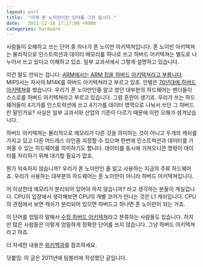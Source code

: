 ```yaml
---
layout: post
title:  "이제 폰 노이만이란 단어를 그만 씁시다."
date:   2011-12-18 17:17:00 +0900
categories: hardware
---
```


사람들이 오해하고 쓰는 단어 중 하나가 폰 노이만 아키텍쳐입니다. 폰 노이만 아키텍쳐는 물리적으로 인스트럭션과 데이터 메모리를 하나로 쓰고 하버드 아키텍쳐는 별도로 나누어서 쓰고 있다고 이해하고 있죠. 일부 교과서에서 그렇게 설명하고 있습니다.

이건 말도 안되는 겁니다. [ARM에서는 ARM 칩을 하버드 아키텍쳐라고 부릅니다](https://en.wikipedia.org/wiki/ARM9). MIPS사는 자사의 M14K를 하버드 아키텍쳐라고 부르고 있죠. 인텔은 [70년대에 하버드 아키텍쳐](https://en.wikipedia.org/wiki/Intel_MCS-48)를 썼습니다. 우리가 폰 노이만인줄 알고 썼던 대부분의 하드웨어는 벤더들이 스스로를 하버드 아키텍쳐라고 부르고 있습니다. 그럼 혼란이 생기죠. 우리가 쓰는 하드웨어들이 4기가를 인스트럭션에 쓰고 4기가를 데이터 영역으로 나눠서 쓰던 그 하버드란 말인가요? 사실은 일부 교과서와 산업의 기준이 다르기 때문에 이런 오해가 생겨났습니다.

하버드 아키텍쳐는 물리적으로 메모리가 다른 것을 의미하는 것이 아니고 두개의 캐쉬를 가지고 있고 다른 어드레스 라인을 지정할 수 있으며 한번에 인스트럭션과 데이터를 가져올 수 있는 하드웨어를 의미하기도 합니다. 데이터를 동시에 가져오니깐 명령이 데이터를 처리하기 위해 대기할 필요가 없죠.

뭔가 익숙하지 않습니까? 우리가 폰 노이만인 줄 알고 사용하는 지금의 주류 하드웨어죠. 우리가 사용하는 대부분의 하드웨어는 폰 노이만이 아니라 하버드 아키텍쳐입니다.

어 이상한데 메모리가 분리되어 있어야 하지 않습니까? 라고 생각하는 분들이 계실겁니다. CPU의 입장에서 생각해보면 CPU의 개별 코어가 만나는 것은 L1 캐쉬입니다. CPU의 관점에서 보면 캐쉬가 분리되어 있으면 하버드고 하나면 폰 노이만이 되는 거죠.

이 단어를 엄밀히 말해서 [수정 하버드 아키텍쳐](https://en.wikipedia.org/wiki/Modified_Harvard_architecture)라고 분류하는 사람들도 있습니다. 하지만 많은 사람들은 이렇게 엄밀하게 정확한 단어를 쓰지 않습니다. 그냥 하버드 아키텍쳐라고 하죠.

더 자세한 내용은 [위키백과](https://en.wikipedia.org/wiki/Modified_Harvard_architecture)를 참조하세요.

덧붙임: 이 글은 2011년에 텀블러에 작성했던 글입니다.